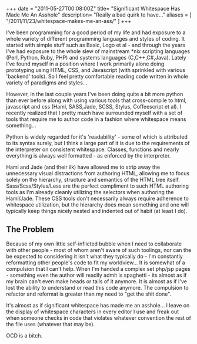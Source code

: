 +++
date = "2011-05-27T00:08:00Z"
title= "Significant Whitespace Has Made Me An Asshole"
description= "Really a bad quirk to have..."
aliases = [
  "/2011/11/23/whitespace-makes-me-an-ass/"
]
+++

I've been programming for a good period of my life and had exposure to a whole variety of different programming languages and styles of coding. It started with simple stuff such as Basic, Logo et al - and through the years I've had exposure to the whole slew of mainstream \*nix scripting languages (Perl, Python, Ruby, PHP) and systems languages (C,C++,C#,Java). Lately I've found myself in a position where I work primarily alone doing prototyping using HTML, CSS, and Javascript (with sprinkled with various 'backend' tools). So I feel pretty comfortable reading code written in whole variety of paradigms and styles...

However, in the last couple years I've been doing quite a bit more python than ever before along with using various tools that cross-compile to html, javascript and css (Haml, SASS,Jade, SCSS, Stylus, Coffeescript et al). I recently realized that I pretty much have surrounded myself with a set of tools that require me to author code in a fashion where whitespace means something...

Python is widely regarded for it's 'readability' - some of which is attributed to its syntax surely, but I think a large part of it is due to the requirements of the interpreter on consistent whitespace. Classes, functions and nearly everything is always well formatted - as enforced by the interpreter.

Haml and Jade (and their ilk) have allowed me to strip away the unnecessary visual distractions from authoring HTML, allowing me to focus solely on the hierarchy, structure and semantics of the HTML tree itself. Sass/Scss/Stylus/Less are the perfect compliment to such HTML authoring tools as I'm already cleanly utilizing the selectors when authoring the Haml/Jade. These CSS tools don't necessarily always require adherence to whitespace utilization, but the hierarchy does mean something and one will typically keep things nicely nested and indented out of habit (at least I do).

## The Problem

Because of my own little self-inflicted bubble when I need to collaborate with other people - most of whom aren't aware of such toolings, nor can the be expected to considering it isn't what they typically do - I'm constantly reformatting other people's code to fit my worldview... It is somewhat of a compulsion that I can't help.
When I'm handed a complex set php/jsp pages - something even the author will readily admit is spaghetti - its almost as if my brain can't even make heads or tails of it anymore. It is almost as if I've lost the ability to understand or read this code anymore. The compulsion to refactor and reformat is greater than my need to "get the shit done".

It's almost as if significant whitespace has made me an asshole... I leave on the display of whitespace characters in every editor I use and freak out when someone checks in code that violates whatever convention the rest of the file uses (whatever that may be).

OCD is a bitch.









